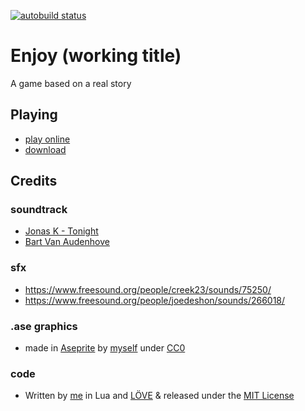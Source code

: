 [![autobuild status](https://travis-ci.org/premek/enjoy.svg)](https://travis-ci.org/premek/enjoy)

# Enjoy (working title)
A game based on a real story

## Playing
- [play online](http://premek.github.io/enjoy/)
- [download](../../releases)

## Credits

### soundtrack
 - [Jonas K - Tonight](https://soundcloud.com/jonask1988/jonas-k-tonight)
 - [Bart Van Audenhove](https://soundcloud.com/tarbolovanolo/song-002-lullaby-loop-free-download-cc-by)

### sfx
- https://www.freesound.org/people/creek23/sounds/75250/
- https://www.freesound.org/people/joedeshon/sounds/266018/

### .ase graphics
- made in [Aseprite](http://www.aseprite.org/) by [myself](https://twitter.com/Premek_V) under [CC0](https://creativecommons.org/publicdomain/zero/1.0/)

### code
- Written by [me](https://twitter.com/Premek_V) in Lua and [LÖVE](https://love2d.org/) & released under the [MIT License](https://opensource.org/licenses/MIT)

